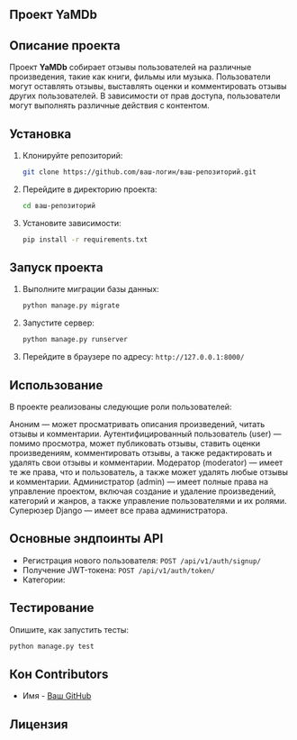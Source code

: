 ## Проект YaMDb

## Описание проекта
Проект **YaMDb** собирает отзывы пользователей на различные произведения, такие как книги, фильмы или музыка. Пользователи могут оставлять отзывы, выставлять оценки и комментировать отзывы других пользователей. В зависимости от прав доступа, пользователи могут выполнять различные действия с контентом.


## Установка

1. Клонируйте репозиторий:
   ```bash
   git clone https://github.com/ваш-логин/ваш-репозиторий.git
   ```
   
2. Перейдите в директорию проекта:
   ```bash
   cd ваш-репозиторий
   ```

3. Установите зависимости:
   ```bash
   pip install -r requirements.txt
   ```

## Запуск проекта

1. Выполните миграции базы данных:
   ```bash
   python manage.py migrate
   ```

2. Запустите сервер:
   ```bash
   python manage.py runserver
   ```

3. Перейдите в браузере по адресу: `http://127.0.0.1:8000/`

## Использование

В проекте реализованы следующие роли пользователей:

Аноним — может просматривать описания произведений, читать отзывы и комментарии.
Аутентифицированный пользователь (user) — помимо просмотра, может публиковать отзывы, ставить оценки произведениям, комментировать отзывы, а также редактировать и удалять свои отзывы и комментарии.
Модератор (moderator) — имеет те же права, что и пользователь, а также может удалять любые отзывы и комментарии.
Администратор (admin) — имеет полные права на управление проектом, включая создание и удаление произведений, категорий и жанров, а также управление пользователями и их ролями.
Суперюзер Django — имеет все права администратора.

## Основные эндпоинты API

* Регистрация нового пользователя: ```POST /api/v1/auth/signup/```
* Получение JWT-токена: ```POST /api/v1/auth/token/```
* Категории:


## Тестирование

Опишите, как запустить тесты:
```bash
python manage.py test
```

## Кон Contributors

- Имя - [Ваш GitHub](https://github.com/ваш-логин)

## Лицензия
